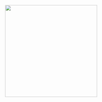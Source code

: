 
<img src="https://media.giphy.com/media/3r9ctUFGh6QWmFR5F7/giphy.gif" height="300" width="300" />

  

